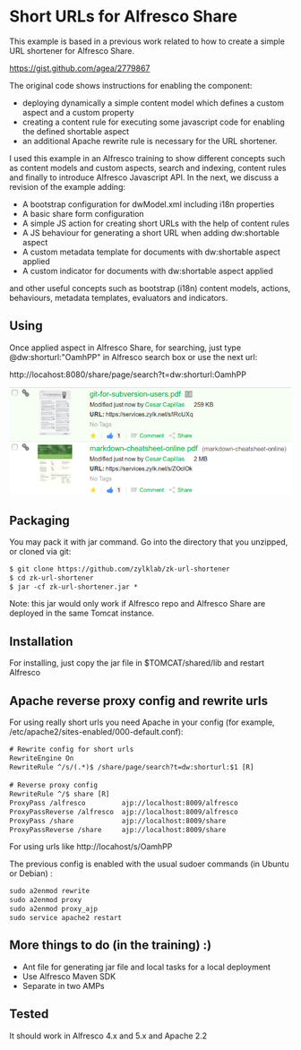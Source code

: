 # Short URLs for Alfresco Share

This example is based in a previous work related to how to create a simple URL shortener for Alfresco Share. 

https://gist.github.com/agea/2779867

The original code shows instructions for enabling the component:
 - deploying dynamically a simple content model which defines a custom aspect and a custom property
 - creating a content rule for executing some javascript code for enabling the defined shortable aspect
 - an additional Apache rewrite rule is necessary for the URL shortener. 

I used this example in an Alfresco training to show different concepts such as content models and custom aspects, search and indexing, content rules and finally to introduce Alfresco Javascript API. In the next, we discuss a revision of the example adding:
 - A bootstrap configuration for dwModel.xml including i18n properties
 - A basic share form configuration
 - A simple JS action for creating short URLs with the help of content rules
 - A JS behaviour for generating a short URL when adding dw:shortable aspect
 - A custom metadata template for documents with dw:shortable aspect applied
 - A custom indicator for documents with dw:shortable aspect applied

and other useful concepts such as bootstrap (i18n) content models, actions, behaviours, metadata templates, evaluators and indicators.

## Using

Once applied aspect in Alfresco Share, for searching, just type @dw:shorturl:"OamhPP" in Alfresco search box or use the next url:

http://locahost:8080/share/page/search?t=dw:shorturl:OamhPP

![Urlable Screenshot](screenshots/urlable.png)

## Packaging

You may pack it with jar command. Go into the directory that you unzipped, or cloned via git:

    $ git clone https://github.com/zylklab/zk-url-shortener
    $ cd zk-url-shortener
    $ jar -cf zk-url-shortener.jar *

Note: this jar would only work if Alfresco repo and Alfresco Share are deployed in the same Tomcat instance. 

## Installation

For installing, just copy the jar file in $TOMCAT/shared/lib and restart Alfresco

## Apache reverse proxy config and rewrite urls 

For using really short urls you need Apache in your config (for example, /etc/apache2/sites-enabled/000-default.conf):

    # Rewrite config for short urls
    RewriteEngine On
    RewriteRule ^/s/(.*)$ /share/page/search?t=dw:shorturl:$1 [R]

    # Reverse proxy config 
    RewriteRule ^/$ share [R]
    ProxyPass /alfresco         ajp://localhost:8009/alfresco 
    ProxyPassReverse /alfresco  ajp://localhost:8009/alfresco
    ProxyPass /share            ajp://localhost:8009/share 
    ProxyPassReverse /share     ajp://localhost:8009/share

For using urls like http://locahost/s/OamhPP

The previous config is enabled with the usual sudoer commands (in Ubuntu or Debian) :

    sudo a2enmod rewrite
    sudo a2enmod proxy
    sudo a2enmod proxy_ajp
    sudo service apache2 restart

## More things to do (in the training) :)
 - Ant file for generating jar file and local tasks for a local deployment
 - Use Alfresco Maven SDK 
 - Separate in two AMPs

## Tested

It should work in Alfresco 4.x and 5.x and Apache 2.2